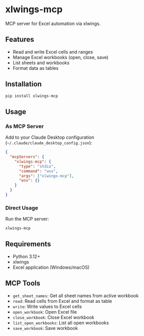 # xlwings-mcp

MCP server for Excel automation via xlwings.

## Features

- Read and write Excel cells and ranges
- Manage Excel workbooks (open, close, save)
- List sheets and workbooks
- Format data as tables

## Installation

```bash
pip install xlwings-mcp
```

## Usage

### As MCP Server

Add to your Claude Desktop configuration (`~/.claude/claude_desktop_config.json`):

```json
{
  "mcpServers": {
    "xlwings-mcp": {
      "type": "stdio",
      "command": "uvx",
      "args": ["xlwings-mcp"],
      "env": {}
    }
  }
}
```

### Direct Usage

Run the MCP server:

```bash
xlwings-mcp
```

## Requirements

- Python 3.12+
- xlwings
- Excel application (Windows/macOS)

## MCP Tools

- `get_sheet_names`: Get all sheet names from active workbook
- `read`: Read cells from Excel and format as table
- `write`: Write values to Excel cells
- `open_workbook`: Open Excel file
- `close_workbook`: Close Excel workbook
- `list_open_workbooks`: List all open workbooks
- `save_workbook`: Save workbook
